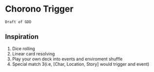 # Chorono Trigger

    Draft of GDD

## Inspiration

1.  Dice rolling
2.  Linear card resolving
3.  Play your own deck into events and enviroment shuffle
4.  Special match 3(i.e, [Char, Location, Story] would trigger and event)